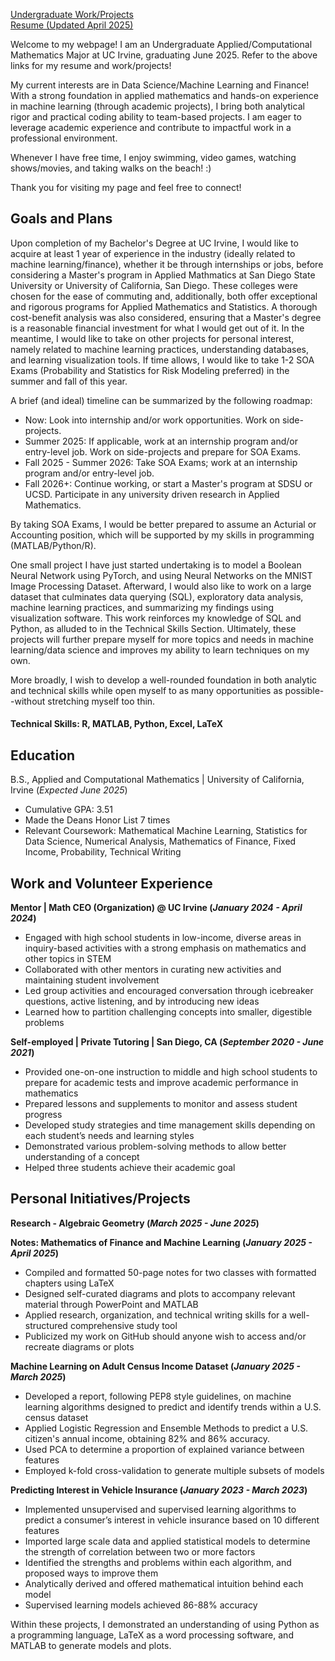 [Undergraduate Work/Projects](https://ryangomberg.github.io/ryangomberg/Experience.html)     
[Resume (Updated April 2025)](https://ryangomberg.github.io/ryangomberg/RyanGombergResumeApril2025.pdf)

Welcome to my webpage! I am an Undergraduate Applied/Computational Mathematics Major at UC Irvine, graduating June 2025. Refer to the above links for my resume and work/projects! 

My current interests are in Data Science/Machine Learning and Finance! With a strong foundation in applied mathematics and hands-on experience in machine learning (through academic projects), I bring both analytical rigor and practical coding ability to team-based projects. I am eager to leverage academic experience and contribute to impactful work in a professional environment.

Whenever I have free time, I enjoy swimming, video games, watching shows/movies, and taking walks on the beach! :)

Thank you for visiting my page and feel free to connect!

## Goals and Plans

Upon completion of my Bachelor's Degree at UC Irvine, I would like to acquire at least 1 year of experience in the industry (ideally related to machine learning/finance), whether it be through internships or jobs, before considering a Master's program in Applied Mathmatics at San Diego State University or University of California, San Diego. These colleges were chosen for the ease of commuting and, additionally, both offer exceptional and rigorous programs for Applied Mathematics and Statistics. A thorough cost-benefit analysis was also considered, ensuring that a Master's degree is a reasonable financial investment for what I would get out of it. In the meantime, I would like to take on other projects for personal interest, namely related to machine learning practices, understanding databases, and learning visualization tools. If time allows, I would like to take 1-2 SOA Exams (Probability and Statistics for Risk Modeling preferred) in the summer and fall of this year.

A brief (and ideal) timeline can be summarized by the following roadmap:
- Now: Look into internship and/or work opportunities. Work on side-projects.
- Summer 2025: If applicable, work at an internship program and/or entry-level job. Work on side-projects and prepare for SOA Exams.
- Fall 2025 - Summer 2026: Take SOA Exams; work at an internship program and/or entry-level job.
- Fall 2026+: Continue working, or start a Master's program at SDSU or UCSD. Participate in any university driven research in Applied Mathematics.

By taking SOA Exams, I would be better prepared to assume an Acturial or Accounting position, which will be supported by my skills in programming (MATLAB/Python/R).

One small project I have just started undertaking is to model a Boolean Neural Network using PyTorch, and using Neural Networks on the MNIST Image Processing Dataset. 
Afterward, I would also like to work on a large dataset that culminates data querying (SQL), exploratory data analysis, machine learning practices, and summarizing my findings using visualization software. This work reinforces my knowledge of SQL and Python, as alluded to in the Technical Skills Section. Ultimately, these projects will further prepare myself for more topics and needs in machine learning/data science and improves my ability to learn techniques on my own. 

More broadly, I wish to develop a well-rounded foundation in both analytic and technical skills while open myself to as many opportunities as possible--without stretching myself too thin.

#### Technical Skills: R, MATLAB, Python, Excel, LaTeX

## Education
B.S., Applied and Computational Mathematics | University of California, Irvine (_Expected June 2025_)
- Cumulative GPA: 3.51
- Made the Deans Honor List 7 times
- Relevant Coursework: Mathematical Machine Learning, Statistics for Data Science, Numerical Analysis, Mathematics of Finance, Fixed Income, Probability, Technical Writing
  
## Work and Volunteer Experience

**Mentor | Math CEO (Organization) @ UC Irvine (_January 2024 - April 2024_)**
- Engaged with high school students in low-income, diverse areas in inquiry-based activities with a strong emphasis on mathematics and other topics in STEM
- Collaborated with other mentors in curating new activities and maintaining student involvement
- Led group activities and encouraged conversation through icebreaker questions, active listening, and by introducing new ideas
- Learned how to partition challenging concepts into smaller, digestible problems

**Self-employed | Private Tutoring | San Diego, CA (_September 2020 - June 2021_)**
- Provided one-on-one instruction to middle and high school students to prepare for academic tests and improve academic performance in mathematics
- Prepared lessons and supplements to monitor and assess student progress
- Developed study strategies and time management skills depending on each student’s needs and learning styles
- Demonstrated various problem-solving methods to allow better understanding of a concept
- Helped three students achieve their academic goal

## Personal Initiatives/Projects

**Research - Algebraic Geometry (_March 2025 - June 2025_)**

**Notes: Mathematics of Finance and Machine Learning (_January 2025 - April 2025_)**
- Compiled and formatted 50-page notes for two classes with formatted chapters using LaTeX
- Designed self-curated diagrams and plots to accompany relevant material through PowerPoint and MATLAB
- Applied research, organization, and technical writing skills for a well-structured comprehensive study tool
- Publicized my work on GitHub should anyone wish to access and/or recreate diagrams or plots

**Machine Learning on Adult Census Income Dataset (_January 2025 - March 2025_)**
- Developed a report, following PEP8 style guidelines, on machine learning algorithms designed to predict and identify trends within a U.S. census dataset
- Applied Logistic Regression and Ensemble Methods to predict a U.S. citizen's annual income, obtaining 82% and 86% accuracy.
- Used PCA to determine a proportion of explained variance between features
- Employed k-fold cross-validation to generate multiple subsets of models

**Predicting Interest in Vehicle Insurance (_January 2023 - March 2023_)**
-	Implemented unsupervised and supervised learning algorithms to predict a consumer’s interest in vehicle insurance based on 10 different features
-	Imported large scale data and applied statistical models to determine the strength of correlation between two or more factors
-	Identified the strengths and problems within each algorithm, and proposed ways to improve them
-	Analytically derived and offered mathematical intuition behind each model
-	Supervised learning models achieved 86-88% accuracy

Within these projects, I demonstrated an understanding of using Python as a programming language, LaTeX as a word processing software, and MATLAB to generate models and plots.
